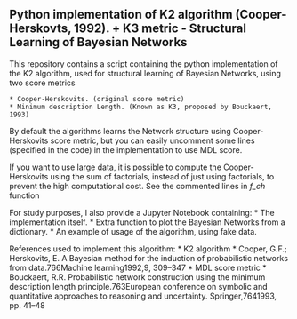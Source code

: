## Python implementation of K2 algorithm (Cooper-Herskovts, 1992). + K3 metric - Structural Learning of Bayesian Networks

This repository contains a script containing the python implementation of the K2 algorithm, used for structural learning of Bayesian Networks, using two score metrics 

	* Cooper-Herskovits. (original score metric)
	* Minimum description Length. (Known as K3, proposed by Bouckaert, 1993)
	
By default the algorithms learns the Network structure using Cooper-Herskovits score metric, but you can easily uncomment some lines (specified in the code) in the implementation to use MDL score. 

If you want to use large data, it is possible to compute the Cooper-Herskovits using the sum of factorials, instead of just using factorials, to prevent the high computational cost. See the commented lines in *f_ch* function 

For study purposes, I also provide a Jupyter Notebook containing: 
	* The implementation itself. 
	* Extra function to plot the Bayesian Networks from a dictionary. 
	* An example of usage of the algorithm, using fake data. 

References used to implement this algorithm: 
	* K2 algorithm 
		* Cooper, G.F.; Herskovits, E. A Bayesian method for the induction of probabilistic networks from data.766Machine learning1992,9, 309–347 
	* MDL score metric 
		* Bouckaert, R.R. Probabilistic network construction using the minimum description length principle.763European conference on symbolic and quantitative approaches to reasoning and uncertainty. Springer,7641993, pp. 41–48
	


